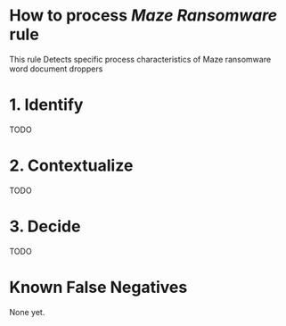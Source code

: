# How to process *Maze Ransomware* rule
This rule Detects specific process characteristics of Maze ransomware word document droppers

# 1. Identify
TODO

# 2. Contextualize
TODO

# 3. Decide
TODO

# Known False Negatives
None yet.
